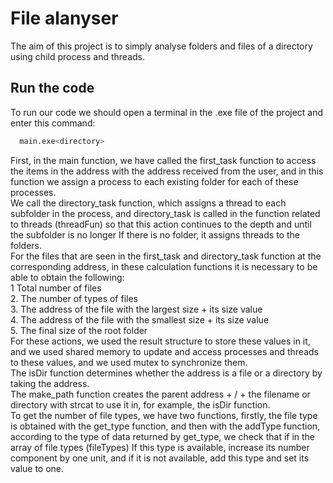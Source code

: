 # **File alanyser**

The aim of this project is to simply analyse folders and files of a directory using child process and threads.

## Run the code

To run our code we should open a terminal in the .exe file of the project and enter this command:

```bash
  main.exe<directory>
```

First, in the main function, we have called the first_task function to access the items in the address with the address received from the user, and in this function we assign a process to each existing folder for each of these processes.  
We call the directory_task function, which assigns a thread to each subfolder in the process, and directory_task is called in the function related to threads (threadFun) so that this action continues to the depth and until the subfolder is no longer If there is no folder, it assigns threads to the folders.  
For the files that are seen in the first_task and directory_task function at the corresponding address, in these calculation functions it is necessary to be able to obtain the following:  
1 Total number of files  
2. The number of types of files  
3. The address of the file with the largest size + its size value  
4. The address of the file with the smallest size + its size value  
5. The final size of the root folder  
For these actions, we used the result structure to store these values in it, and we used shared memory to update and access processes and threads to these values, and we used mutex to synchronize them.  
The isDir function determines whether the address is a file or a directory by taking the address.  
The make_path function creates the parent address + / + the filename or directory with strcat to use it in, for example, the isDir function.  
To get the number of file types, we have two functions, firstly, the file type is obtained with the get_type function, and then with the addType function, according to the type of data returned by get_type, we check that if in the array of file types (fileTypes) If this type is available, increase its number component by one unit, and if it is not available, add this type and set its value to one.
